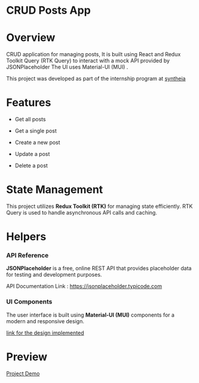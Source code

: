 <h1>CRUD Posts App</h1>

<h1>Overview</h1>

CRUD application for managing posts, It is built using React and Redux Toolkit Query (RTK Query) to interact with a mock API provided by JSONPlaceholder The UI uses Material-UI (MUI) .


This project was developed as part of the internship program at [syntheia](https://syntheia.io/)


<h1>Features</h1>
 
* Get all posts

* Get a single post

* Create a new post

* Update a post

* Delete a post

# State Management

This project utilizes **Redux Toolkit (RTK)** for managing state efficiently. RTK Query is used to handle asynchronous API calls and caching.

# Helpers

### API Reference
**JSONPlaceholder** is a free, online REST API that provides placeholder data for testing and development purposes.

API Documentation Link : https://jsonplaceholder.typicode.com

### UI Components

The user interface is built using **Material-UI (MUI)** components for a modern and responsive design.

[link for the design implemented](https://www.figma.com/design/hK5Qq5LVPZeSqz0kIfdr79/Form?node-id=0-1&p=f)

<h1> Preview </h1>

[Project Demo](https://drive.google.com/file/d/1s0vR9tLvHvx0vArkyIryupcP9BubQq_A/view?usp=sharing)
